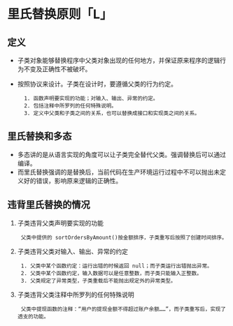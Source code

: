 # 里氏替换原则「L」

## 定义
- 子类对象能够替换程序中父类对象出现的任何地方，并保证原来程序的逻辑行为不变及正确性不被破坏。
- 按照协议来设计。子类在设计时，要遵循父类的行为约定。

        1. 函数声明要实现的功能；对输入、输出、异常的约定。
        2. 包括注释中所罗列的任何特殊说明。
        3. 定义中父类和子类之间的关系，也可以替换成接口和实现类之间的关系。

## 里氏替换和多态
- 多态讲的是从语言实现的角度可以让子类完全替代父类。强调替换后可以通过编译。
- 而里氏替换强调的是替换后，当前代码在生产环境运行过程中不可以抛出未定义好的错误，影响原来逻辑的正确性。

## 违背里氏替换的情况
1. 子类违背父类声明要实现的功能

        父类中提供的 sortOrdersByAmount()按金额排序，子类重写后按照了创建时间排序。
2. 子类违背父类对输入、输出、异常的约定

        1. 父类中某个函数约定：运行出错的时候返回 null；而子类运行出错抛出异常。
        2. 父类中某个函数约定，输入数据可以是任意整数，而子类只能输入正整数。
        3. 父类规定了异常类型，子类重载后不能抛出规定外的异常类型。
3. 子类违背父类注释中所罗列的任何特殊说明

        父类中提现函数的注释：“用户的提现金额不得超过账户余额……”，而子类重写后，实现了透支的功能。